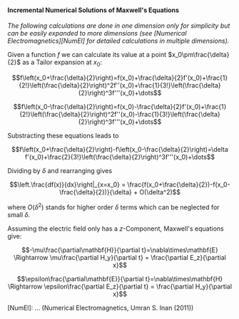 #### Incremental Numerical Solutions of Maxwell's Equations

_The following calculations are done in one dimension only for simplicity but can be easily expanded to more dimensions (see [Numerical Electromagnetics][NumEl] for detailed calculations in multiple dimensions)._

Given a function $f$ we can calculate its value at a point $x_0\pm\frac{\delta}{2}$ as a Tailor expansion at $x_0$:

$$f\left(x_0+\frac{\delta}{2}\right)=f(x_0)+\frac{\delta}{2}f'(x_0)+\frac{1}{2!}\left(\frac{\delta}{2}\right)^2f''(x_0)+\frac{1}{3!}\left(\frac{\delta}{2}\right)^3f'''(x_0)+\dots$$

$$f\left(x_0-\frac{\delta}{2}\right)=f(x_0)-\frac{\delta}{2}f'(x_0)+\frac{1}{2!}\left(\frac{\delta}{2}\right)^2f''(x_0)-\frac{1}{3!}\left(\frac{\delta}{2}\right)^3f'''(x_0)+\dots$$

Substracting these equations leads to

$$f\left(x_0+\frac{\delta}{2}\right)-f\left(x_0-\frac{\delta}{2}\right)=\delta f'(x_0)+\frac{2}{3!}\left(\frac{\delta}{2}\right)^3f'''(x_0)+\dots$$

Dividing by $\delta$ and rearranging gives

$$\left.\frac{df(x)}{dx}\right|_{x=x_0} = \frac{f(x_0+\frac{\delta}{2})-f(x_0-\frac{\delta}{2})}{\delta} + O(\delta^2)$$

where $O(\delta^2)$ stands for higher order $\delta$ terms which can be neglected for small $\delta$.

Assuming the electric field only has a $z$-Component, Maxwell's equations give:

$$-\mu\frac{\partial\mathbf{H}}{\partial t}=\nabla\times\mathbf{E} \Rightarrow \mu\frac{\partial H_y}{\partial t} = \frac{\partial E_z}{\partial x}$$

$$\epsilon\frac{\partial\mathbf{E}}{\partial t}=\nabla\times\mathbf{H} \Rightarrow \epsilon\frac{\partial E_z}{\partial t} = \frac{\partial H_y}{\partial x}$$

[NumEl]: ... (Numerical Electromagnetics, Umran S. Inan (2011))
